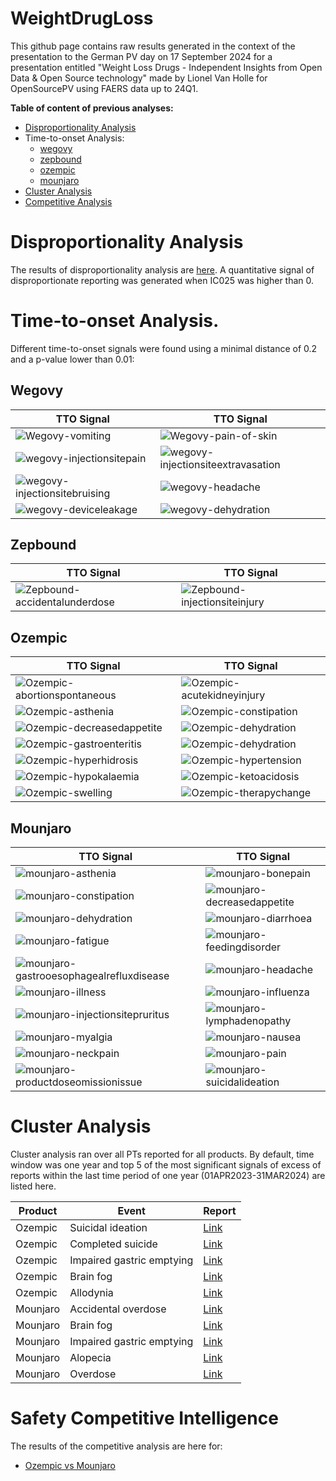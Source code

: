 # WeightDrugLoss

This github page contains raw results generated in the context of the presentation to the German PV day on 17 September 2024 for a presentation entitled "Weight Loss Drugs - ​Independent Insights from Open Data & Open Source technology​" made by Lionel Van Holle for OpenSourcePV using FAERS data up to 24Q1. 

**Table of content of previous analyses:**
- [Disproportionality Analysis](#DPA)
- Time-to-onset Analysis:
  - [wegovy](#ttowegovy)
  - [zepbound](#ttozepbound)
  - [ozempic](#ttoozempic)
  - [mounjaro](#ttomounjaro)
- [Cluster Analysis](#Cluster)
- [Competitive Analysis](#competitive)

<a id="DPA"></a>
# Disproportionality Analysis    
The results of disproportionality analysis are [here](https://ospv.github.io/WeightDrugLoss/Disproportionality.html). A quantitative signal of disproportionate reporting was generated when IC025 was higher than 0. 

# Time-to-onset Analysis. 
Different time-to-onset signals were found using a minimal distance of 0.2 and a p-value lower than 0.01:

<a id="ttowegovy"></a>  
## Wegovy

| TTO Signal | TTO Signal |
|------------|------------|
| ![Wegovy-vomiting](wegovy%20-%20vomiting.png) | ![Wegovy-pain-of-skin](wegovy%20-%20pain%20of%20skin.png) | 
| ![wegovy-injectionsitepain](wegovy%20-%20injection%20site%20pain.png) | ![wegovy-injectionsiteextravasation](wegovy%20-%20injection%20site%20extravasation.png) |
| ![wegovy-injectionsitebruising](wegovy%20-%20injection%20site%20bruising.png) | ![wegovy-headache](wegovy%20-%20headache.png) |
| ![wegovy-deviceleakage](wegovy%20-%20device%20leakage.png) | ![wegovy-dehydration](wegovy%20-%20dehydration.png) |

<a id="ttozepbound"></a>  
## Zepbound

| TTO Signal | TTO Signal |
|------------|------------|
| ![Zepbound-accidentalunderdose](zepbound%20-%20accidental%20underdose.png) | ![Zepbound-injectionsiteinjury](zepbound%20-%20injection%20site%20injury.png) | 
  
<a id="ttoozempic"></a>  
## Ozempic

| TTO Signal | TTO Signal |
|------------|------------|
| ![Ozempic-abortionspontaneous](ozempic%20-%20abortion%20spontaneous.png) | ![Ozempic-acutekidneyinjury](ozempic%20-%20acute%20kidney%20injury.png) | 
| ![Ozempic-asthenia](ozempic%20-%20asthenia.png) | ![Ozempic-constipation](ozempic%20-%20constipation.png) | 
| ![Ozempic-decreasedappetite](ozempic%20-%20decreased%20appetite.png) | ![Ozempic-dehydration](ozempic%20-%20dehydration.png) | 
| ![Ozempic-gastroenteritis](ozempic%20-%20gastroenteritis.png) | ![Ozempic-dehydration](ozempic%20-%20dehydration.png) | 
| ![Ozempic-hyperhidrosis](ozempic%20-%20hyperhidrosis.png) | ![Ozempic-hypertension](ozempic%20-%20hypertension.png) | 
| ![Ozempic-hypokalaemia](ozempic%20-%20hypokalaemia.png) | ![Ozempic-ketoacidosis](ozempic%20-%20ketoacidosis.png) | 
| ![Ozempic-swelling](ozempic%20-%20swelling.png) | ![Ozempic-therapychange](ozempic%20-%20therapy%20change.png) | 


<a id="ttomounjaro"></a>  
## Mounjaro

| TTO Signal | TTO Signal |
|------------|------------|
| ![mounjaro-asthenia](mounjaro%20-%20asthenia.png) | ![mounjaro-bonepain](mounjaro%20-%20bone%20pain.png) | 
| ![mounjaro-constipation](mounjaro%20-%20constipation.png) | ![mounjaro-decreasedappetite](mounjaro%20-%20decreased%20appetite.png) | 
| ![mounjaro-dehydration](mounjaro%20-%20dehydration.png) | ![mounjaro-diarrhoea](mounjaro%20-%20diarrhoea.png) | 
| ![mounjaro-fatigue](mounjaro%20-%20fatigue.png) | ![mounjaro-feedingdisorder](mounjaro%20-%20feeding%20disorder.png) | 
| ![mounjaro-gastrooesophagealrefluxdisease](mounjaro%20-%20gastrooesophageal%20reflux%20disease.png) | ![mounjaro-headache](mounjaro%20-%20headache.png) | 
| ![mounjaro-illness](mounjaro%20-%20illness.png) | ![mounjaro-influenza](mounjaro%20-%20influenza.png) | 
| ![mounjaro-injectionsitepruritus](mounjaro%20-%20injection%20site%20pruritus.png) | ![mounjaro-lymphadenopathy](mounjaro%20-%20lymphadenopathy.png) | 
| ![mounjaro-myalgia](mounjaro%20-%20myalgia.png) | ![mounjaro-nausea](mounjaro%20-%20nausea.png) | 
| ![mounjaro-neckpain](mounjaro%20-%20neck%20pain.png) | ![mounjaro-pain](mounjaro%20-%20pain.png) | 
| ![mounjaro-productdoseomissionissue](mounjaro%20-%20product%20dose%20omission%20issue.png) | ![mounjaro-suicidalideation](mounjaro%20-%20suicidal%20ideation.png) | 

<a id="Cluster"></a>  
# Cluster Analysis

Cluster analysis ran over all PTs reported for all products. 
By default, time window was one year and top 5 of the most significant signals of excess of reports within the last time period of one year (01APR2023-31MAR2024)
are listed here. 

| Product | Event | Report |
|---------|-------|--------|
| Ozempic | Suicidal ideation |  [Link](https://ospv.github.io/WeightDrugLoss/ozempic-cluster-suicidal_ideation.html) |
| Ozempic | Completed suicide |  [Link](https://ospv.github.io/WeightDrugLoss/ozempic-cluster-completed_suicide.html) |
| Ozempic | Impaired gastric emptying |  [Link](https://ospv.github.io/WeightDrugLoss/ozempic-cluster-impaired_gastric_emptying.html) |
| Ozempic | Brain fog |  [Link](https://ospv.github.io/WeightDrugLoss/ozempic-cluster-brain_fog.html) |
| Ozempic | Allodynia |  [Link](https://ospv.github.io/WeightDrugLoss/ozempic-cluster-allodynia.html) |
| Mounjaro | Accidental overdose |  [Link](https://ospv.github.io/WeightDrugLoss/mounjaro-cluster-accidental_overdose.html) |
| Mounjaro | Brain fog |  [Link](https://ospv.github.io/WeightDrugLoss/mounjaro-cluster-brain_fog.html) |
| Mounjaro | Impaired gastric emptying |  [Link](https://ospv.github.io/WeightDrugLoss/mounjaro-cluster-impaired_gastric_emptying.html) |
| Mounjaro | Alopecia |  [Link](https://ospv.github.io/WeightDrugLoss/mounjaro-cluster-alopecia.html) |
| Mounjaro | Overdose |  [Link](https://ospv.github.io/WeightDrugLoss/mounjaro-cluster-overdose.html) |

<a id="competitive"></a>  
# Safety Competitive Intelligence 
The results of the competitive analysis are here for: 
* [Ozempic vs Mounjaro](https://ospv.github.io/WeightDrugLoss/24Q1%20-%20Targetedcompetitive%20-%20ozempic%20vs%20mounjaro.html)

